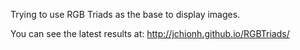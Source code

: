Trying to use RGB Triads as the base to display images.

You can see the latest results at:
http://jchionh.github.io/RGBTriads/